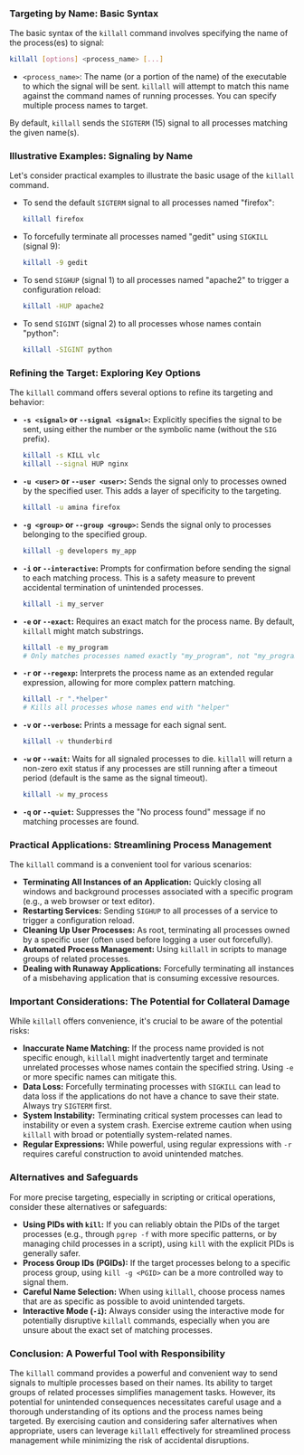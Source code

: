 ### Targeting by Name: Basic Syntax

The basic syntax of the `killall` command involves specifying the name of the process(es) to signal:

```bash
killall [options] <process_name> [...]
```

- `<process_name>`: The name (or a portion of the name) of the executable to which the signal will be sent. `killall` will attempt to match this name against the command names of running processes. You can specify multiple process names to target.

By default, `killall` sends the `SIGTERM` (15) signal to all processes matching the given name(s).

### Illustrative Examples: Signaling by Name

Let's consider practical examples to illustrate the basic usage of the `killall` command.

- To send the default `SIGTERM` signal to all processes named "firefox":

  ```bash
  killall firefox
  ```

- To forcefully terminate all processes named "gedit" using `SIGKILL` (signal 9):

  ```bash
  killall -9 gedit
  ```

- To send `SIGHUP` (signal 1) to all processes named "apache2" to trigger a configuration reload:

  ```bash
  killall -HUP apache2
  ```

- To send `SIGINT` (signal 2) to all processes whose names contain "python":
  ```bash
  killall -SIGINT python
  ```

### Refining the Target: Exploring Key Options

The `killall` command offers several options to refine its targeting and behavior:

- **`-s <signal>` or `--signal <signal>`:** Explicitly specifies the signal to be sent, using either the number or the symbolic name (without the `SIG` prefix).

  ```bash
  killall -s KILL vlc
  killall --signal HUP nginx
  ```

- **`-u <user>` or `--user <user>`:** Sends the signal only to processes owned by the specified user. This adds a layer of specificity to the targeting.

  ```bash
  killall -u amina firefox
  ```

- **`-g <group>` or `--group <group>`:** Sends the signal only to processes belonging to the specified group.

  ```bash
  killall -g developers my_app
  ```

- **`-i` or `--interactive`:** Prompts for confirmation before sending the signal to each matching process. This is a safety measure to prevent accidental termination of unintended processes.

  ```bash
  killall -i my_server
  ```

- **`-e` or `--exact`:** Requires an exact match for the process name. By default, `killall` might match substrings.

  ```bash
  killall -e my_program
  # Only matches processes named exactly "my_program", not "my_program_helper"
  ```

- **`-r` or `--regexp`:** Interprets the process name as an extended regular expression, allowing for more complex pattern matching.

  ```bash
  killall -r ".*helper"
  # Kills all processes whose names end with "helper"
  ```

- **`-v` or `--verbose`:** Prints a message for each signal sent.

  ```bash
  killall -v thunderbird
  ```

- **`-w` or `--wait`:** Waits for all signaled processes to die. `killall` will return a non-zero exit status if any processes are still running after a timeout period (default is the same as the signal timeout).

  ```bash
  killall -w my_process
  ```

- **`-q` or `--quiet`:** Suppresses the "No process found" message if no matching processes are found.

### Practical Applications: Streamlining Process Management

The `killall` command is a convenient tool for various scenarios:

- **Terminating All Instances of an Application:** Quickly closing all windows and background processes associated with a specific program (e.g., a web browser or text editor).
- **Restarting Services:** Sending `SIGHUP` to all processes of a service to trigger a configuration reload.
- **Cleaning Up User Processes:** As root, terminating all processes owned by a specific user (often used before logging a user out forcefully).
- **Automated Process Management:** Using `killall` in scripts to manage groups of related processes.
- **Dealing with Runaway Applications:** Forcefully terminating all instances of a misbehaving application that is consuming excessive resources.

### Important Considerations: The Potential for Collateral Damage

While `killall` offers convenience, it's crucial to be aware of the potential risks:

- **Inaccurate Name Matching:** If the process name provided is not specific enough, `killall` might inadvertently target and terminate unrelated processes whose names contain the specified string. Using `-e` or more specific names can mitigate this.
- **Data Loss:** Forcefully terminating processes with `SIGKILL` can lead to data loss if the applications do not have a chance to save their state. Always try `SIGTERM` first.
- **System Instability:** Terminating critical system processes can lead to instability or even a system crash. Exercise extreme caution when using `killall` with broad or potentially system-related names.
- **Regular Expressions:** While powerful, using regular expressions with `-r` requires careful construction to avoid unintended matches.

### Alternatives and Safeguards

For more precise targeting, especially in scripting or critical operations, consider these alternatives or safeguards:

- **Using PIDs with `kill`:** If you can reliably obtain the PIDs of the target processes (e.g., through `pgrep -f` with more specific patterns, or by managing child processes in a script), using `kill` with the explicit PIDs is generally safer.
- **Process Group IDs (PGIDs):** If the target processes belong to a specific process group, using `kill -g <PGID>` can be a more controlled way to signal them.
- **Careful Name Selection:** When using `killall`, choose process names that are as specific as possible to avoid unintended targets.
- **Interactive Mode (`-i`):** Always consider using the interactive mode for potentially disruptive `killall` commands, especially when you are unsure about the exact set of matching processes.

### Conclusion: A Powerful Tool with Responsibility

The `killall` command provides a powerful and convenient way to send signals to multiple processes based on their names. Its ability to target groups of related processes simplifies management tasks. However, its potential for unintended consequences necessitates careful usage and a thorough understanding of its options and the process names being targeted. By exercising caution and considering safer alternatives when appropriate, users can leverage `killall` effectively for streamlined process management while minimizing the risk of accidental disruptions.
